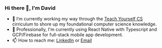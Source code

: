 ### Hi there 👋, I'm David

- 🔭 I’m currently working my way through the [Teach Yourself CS](https://teachyourselfcs.com/) cirriculum to shore up my foundational computer science knowledge. 
- 🌱 Professionally, I'm currently using React Native with Typescript and GCP/Firebase for full-stack mobile app development. 
- 📫 How to reach me: [LinkedIn](https://www.linkedin.com/in/david-neumann/) or [Email](mailto:neumann.d.david@gmail.com)
